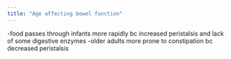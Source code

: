 ```yaml
---
title: "Age affecting bowel function"
---
```

-food passes through infants more rapidly bc increased peristalsis and lack of some digestive enzymes
-older adults more prone to constipation bc decreased peristalsis

